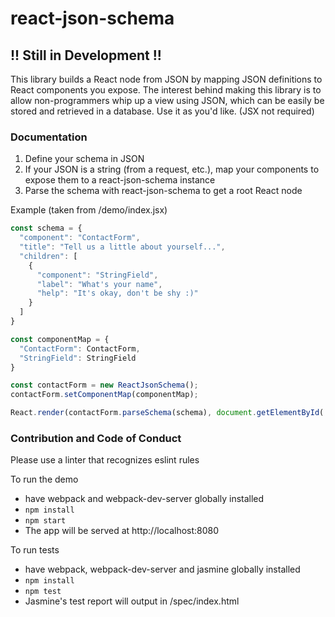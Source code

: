 # react-json-schema

## !! Still in Development !!

This library builds a React node from JSON by mapping JSON definitions to React components you expose. The interest behind making this library is to allow non-programmers whip up a view using JSON, which can be easily be stored and retrieved in a database. Use it as you'd like. (JSX not required)

### Documentation

1. Define your schema in JSON
1. If your JSON is a string (from a request, etc.), map your components to expose them to a react-json-schema instance
1. Parse the schema with react-json-schema to get a root React node

Example (taken from /demo/index.jsx)
```js
const schema = {
  "component": "ContactForm",
  "title": "Tell us a little about yourself...",
  "children": [
    {
      "component": "StringField",
      "label": "What's your name",
      "help": "It's okay, don't be shy :)"
    }
  ]
}

const componentMap = {
  "ContactForm": ContactForm,
  "StringField": StringField
}

const contactForm = new ReactJsonSchema();
contactForm.setComponentMap(componentMap);

React.render(contactForm.parseSchema(schema), document.getElementById('json-react-schema'));
```

### Contribution and Code of Conduct

Please use a linter that recognizes eslint rules

To run the demo
* have webpack and webpack-dev-server globally installed
* `npm install`
* `npm start`
* The app will be served at http://localhost:8080

To run tests
* have webpack, webpack-dev-server and jasmine globally installed
* `npm install`
* `npm test`
* Jasmine's test report will output in /spec/index.html
